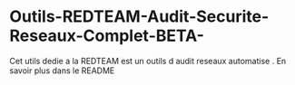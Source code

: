 # Outils-REDTEAM-Audit-Securite-Reseaux-Complet-BETA-
Cet utils dedie a la REDTEAM est un outils d audit reseaux automatise . En savoir plus dans le README
